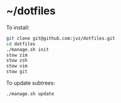 # ~/dotfiles

To install:

```sh
git clone git@github.com:jvz/dotfiles.git
cd dotfiles
./manage.sh init
stow zim
stow zsh
stow vim
stow git
```

To update subtrees:

```sh
./manage.sh update
```
